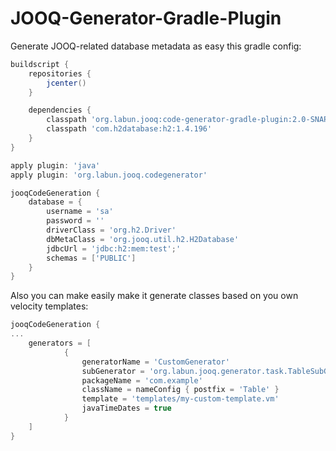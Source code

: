 # JOOQ-Generator-Gradle-Plugin
Generate JOOQ-related database metadata as easy this gradle config:

```groovy
buildscript {
    repositories {
        jcenter()
    }

    dependencies {
        classpath 'org.labun.jooq:code-generator-gradle-plugin:2.0-SNAPSHOT'
        classpath 'com.h2database:h2:1.4.196'
    }
}

apply plugin: 'java'
apply plugin: 'org.labun.jooq.codegenerator'

jooqCodeGeneration {
    database = {
        username = 'sa'
        password = ''
        driverClass = 'org.h2.Driver'
        dbMetaClass = 'org.jooq.util.h2.H2Database'
        jdbcUrl = 'jdbc:h2:mem:test';'
        schemas = ['PUBLIC']
    }
}

```

Also you can make easily make it generate classes based on you own velocity templates:
```groovy
jooqCodeGeneration {
...
    generators = [
            {
                generatorName = 'CustomGenerator'
                subGenerator = 'org.labun.jooq.generator.task.TableSubGenerator'
                packageName = 'com.example'
                className = nameConfig { postfix = 'Table' }
                template = 'templates/my-custom-template.vm'
                javaTimeDates = true
            }
    ]
}
```
